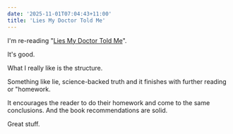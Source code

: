 ```yaml
---
date: '2025-11-01T07:04:43+11:00'
title: 'Lies My Doctor Told Me'
---
```


I'm re-reading "[Lies My Doctor Told Me](https://www.goodreads.com/book/show/36602083-lies-my-doctor-told-me)".

It's good.

What I really like is the structure.

Something like lie, science-backed truth and it finishes with further reading or "homework.

It encourages the reader to do their homework and come to the same conclusions. And the book recommendations are solid.

Great stuff.

